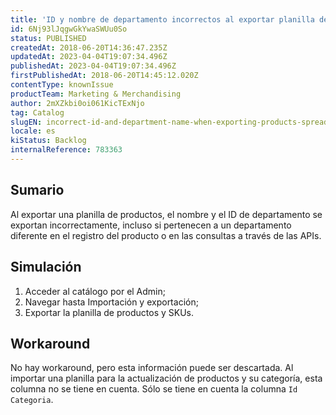 ```yaml
---
title: 'ID y nombre de departamento incorrectos al exportar planilla de productos'
id: 6Nj93lJqgwGkYwaSWUu0So
status: PUBLISHED
createdAt: 2018-06-20T14:36:47.235Z
updatedAt: 2023-04-04T19:07:34.496Z
publishedAt: 2023-04-04T19:07:34.496Z
firstPublishedAt: 2018-06-20T14:45:12.020Z
contentType: knownIssue
productTeam: Marketing & Merchandising
author: 2mXZkbi0oi061KicTExNjo
tag: Catalog
slugEN: incorrect-id-and-department-name-when-exporting-products-spreadsheet
locale: es
kiStatus: Backlog
internalReference: 783363
---
```


## Sumario

Al exportar una planilla de productos, el nombre y el ID de departamento se exportan incorrectamente, incluso si pertenecen a un departamento diferente en el registro del producto o en las consultas a través de las APIs.


## Simulación

1. Acceder al catálogo por el Admin;
2. Navegar hasta Importación y exportación;
3. Exportar la planilla de productos y SKUs.

## Workaround

No hay workaround, pero esta información puede ser descartada. Al importar una planilla para la actualización de productos y su categoría, esta columna no se tiene en cuenta. Sólo se tiene en cuenta la columna `Id Categoria`.


